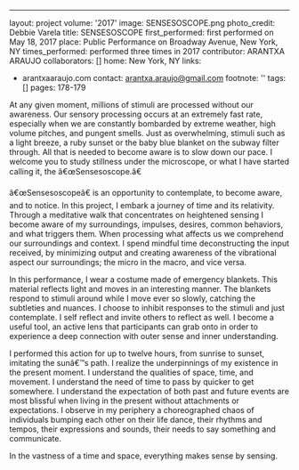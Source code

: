 ---
layout: project
volume: '2017'
image: SENSESOSCOPE.png
photo_credit: Debbie Varela
title: SENSESOSCOPE
first_performed: first performed on May 18, 2017
place: Public Performance on Broadway Avenue, New York, NY
times_performed: performed three times in 2017
contributor: ARANTXA ARAUJO
collaborators: []
home: New York, NY
links:
- arantxaaraujo.com
contact: arantxa.araujo@gmail.com
footnote: ''
tags: []
pages: 178-179



At any given moment, millions of stimuli are processed without our awareness. Our sensory processing occurs at an extremely fast rate, especially when we are constantly bombarded by extreme weather, high volume pitches, and pungent smells. Just as overwhelming, stimuli such as a light breeze, a ruby sunset or the baby blue blanket on the subway filter through. All that is needed to become aware is to slow down our pace. I welcome you to study stillness under the microscope, or what I have started calling it, the â€œSensesoscope.â€

â€œSensesoscopeâ€ is an opportunity to contemplate, to become aware, and to notice. In this project, I embark a journey of time and its relativity. Through a meditative walk that concentrates on heightened sensing I become aware of my surroundings, impulses, desires, common behaviors, and what triggers them. When processing what affects us we comprehend our surroundings and context. I spend mindful time deconstructing the input received, by minimizing output and creating awareness of the vibrational aspect our surroundings; the micro in the macro, and vice versa.

In this performance, I wear a costume made of emergency blankets. This material reflects light and moves in an interesting manner. The blankets respond to stimuli around while I move ever so slowly, catching the subtleties and nuances. I choose to inhibit responses to the stimuli and just contemplate. I self reflect and invite others to reflect as well. I become a useful tool, an active lens that participants can grab onto in order to experience a deep connection with outer sense and inner understanding.

I performed this action for up to twelve hours, from sunrise to sunset, imitating the sunâ€™s path. I realize the underpinnings of my existence in the present moment. I understand the qualities of space, time, and movement. I understand the need of time to pass by quicker to get somewhere. I understand the expectation of both past and future events are most blissful when living in the present without attachments or expectations. I observe in my periphery a choreographed chaos of individuals bumping each other on their life dance, their rhythms and tempos, their expressions and sounds, their needs to say something and communicate.

In the vastness of a time and space, everything makes sense by sensing.
